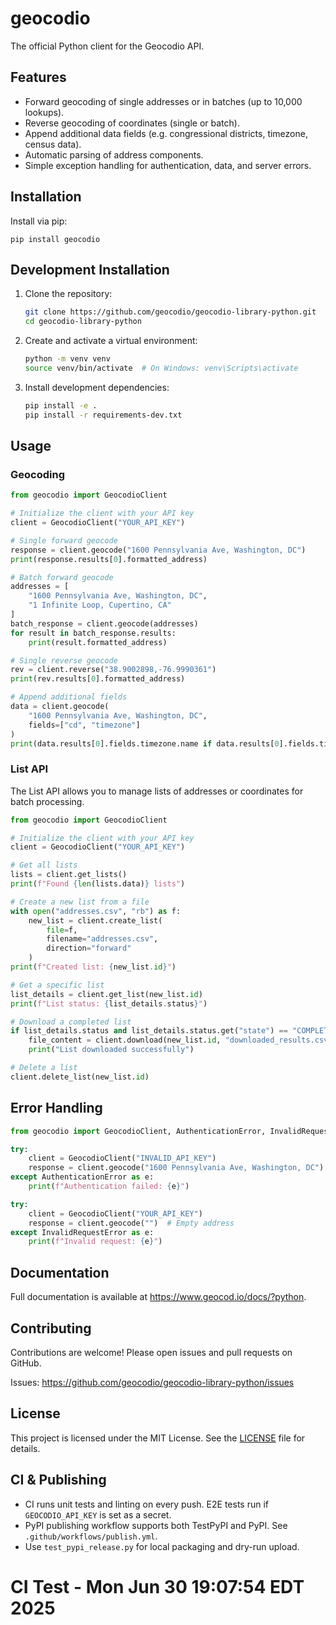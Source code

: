 # geocodio

The official Python client for the Geocodio API.

Features
--------

- Forward geocoding of single addresses or in batches (up to 10,000 lookups).
- Reverse geocoding of coordinates (single or batch).
- Append additional data fields (e.g. congressional districts, timezone, census data).
- Automatic parsing of address components.
- Simple exception handling for authentication, data, and server errors.

Installation
------------

Install via pip:

    pip install geocodio

Development Installation
-----------------------

1. Clone the repository:
    ```bash
    git clone https://github.com/geocodio/geocodio-library-python.git
    cd geocodio-library-python
    ```

2. Create and activate a virtual environment:
    ```bash
    python -m venv venv
    source venv/bin/activate  # On Windows: venv\Scripts\activate
    ```

3. Install development dependencies:
    ```bash
    pip install -e .
    pip install -r requirements-dev.txt
    ```

Usage
-----

### Geocoding

```python
from geocodio import GeocodioClient

# Initialize the client with your API key
client = GeocodioClient("YOUR_API_KEY")

# Single forward geocode
response = client.geocode("1600 Pennsylvania Ave, Washington, DC")
print(response.results[0].formatted_address)

# Batch forward geocode
addresses = [
    "1600 Pennsylvania Ave, Washington, DC",
    "1 Infinite Loop, Cupertino, CA"
]
batch_response = client.geocode(addresses)
for result in batch_response.results:
    print(result.formatted_address)

# Single reverse geocode
rev = client.reverse("38.9002898,-76.9990361")
print(rev.results[0].formatted_address)

# Append additional fields
data = client.geocode(
    "1600 Pennsylvania Ave, Washington, DC",
    fields=["cd", "timezone"]
)
print(data.results[0].fields.timezone.name if data.results[0].fields.timezone else "No timezone data")
```

### List API

The List API allows you to manage lists of addresses or coordinates for batch processing.

```python
from geocodio import GeocodioClient

# Initialize the client with your API key
client = GeocodioClient("YOUR_API_KEY")

# Get all lists
lists = client.get_lists()
print(f"Found {len(lists.data)} lists")

# Create a new list from a file
with open("addresses.csv", "rb") as f:
    new_list = client.create_list(
        file=f,
        filename="addresses.csv",
        direction="forward"
    )
print(f"Created list: {new_list.id}")

# Get a specific list
list_details = client.get_list(new_list.id)
print(f"List status: {list_details.status}")

# Download a completed list
if list_details.status and list_details.status.get("state") == "COMPLETED":
    file_content = client.download(new_list.id, "downloaded_results.csv")
    print("List downloaded successfully")

# Delete a list
client.delete_list(new_list.id)
```

Error Handling
--------------

```python
from geocodio import GeocodioClient, AuthenticationError, InvalidRequestError

try:
    client = GeocodioClient("INVALID_API_KEY")
    response = client.geocode("1600 Pennsylvania Ave, Washington, DC")
except AuthenticationError as e:
    print(f"Authentication failed: {e}")

try:
    client = GeocodioClient("YOUR_API_KEY")
    response = client.geocode("")  # Empty address
except InvalidRequestError as e:
    print(f"Invalid request: {e}")
```

Documentation
-------------

Full documentation is available at <https://www.geocod.io/docs/?python>.

Contributing
------------

Contributions are welcome! Please open issues and pull requests on GitHub.

Issues: <https://github.com/geocodio/geocodio-library-python/issues>

License
-------

This project is licensed under the MIT License. See the [LICENSE](LICENSE) file for details.

CI & Publishing
---------------

- CI runs unit tests and linting on every push. E2E tests run if `GEOCODIO_API_KEY` is set as a secret.
- PyPI publishing workflow supports both TestPyPI and PyPI. See `.github/workflows/publish.yml`.
- Use `test_pypi_release.py` for local packaging and dry-run upload.
# CI Test - Mon Jun 30 19:07:54 EDT 2025
